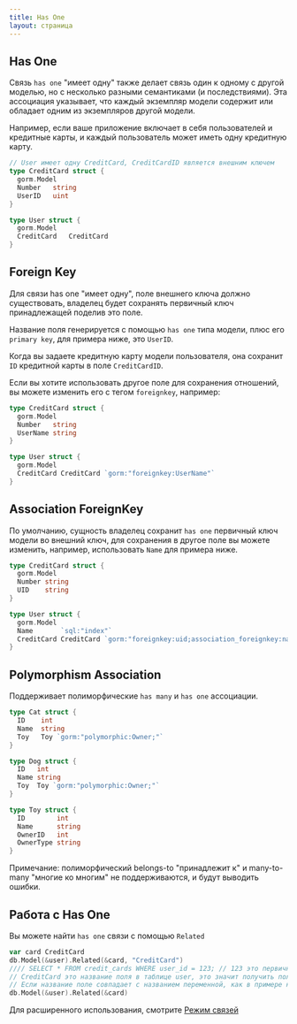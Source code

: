 ```yaml
---
title: Has One
layout: страница
---
```


## Has One

Связь `has one` "имеет одну" также делает связь один к одному с другой моделью, но с несколько разными семантиками (и последствиями). Эта ассоциация указывает, что каждый экземпляр модели содержит или обладает одним из экземпляров другой модели.

Например, если ваше приложение включает в себя пользователей и кредитные карты, и каждый пользователь может иметь одну кредитную карту.

```go
// User имеет одну CreditCard, CreditCardID является внешним ключем
type CreditCard struct {
  gorm.Model
  Number   string
  UserID   uint
}

type User struct {
  gorm.Model
  CreditCard   CreditCard
}
```

## Foreign Key

Для связи has one "имеет одну", поле внешнего ключа должно существовать, владелец будет сохранять первичный ключ принадлежащей поделив это поле.

Название поля генерируется с помощью `has one` типа модели, плюс его `primary key`, для примера ниже, это `UserID`.

Когда вы задаете кредитную карту модели пользователя, она сохранит `ID` кредитной карты в поле `CreditCardID`.

Если вы хотите использовать другое поле для сохранения отношений, вы можете изменить его с тегом `foreignkey`, например:

```go
type CreditCard struct {
  gorm.Model
  Number   string
  UserName string
}

type User struct {
  gorm.Model
  CreditCard CreditCard `gorm:"foreignkey:UserName"`
}
```

## Association ForeignKey

По умолчанию, сущность владелец сохранит `has one` первичный ключ модели во внешний ключ, для сохранения в другое поле вы можете изменить, например, использовать `Name` для примера ниже.

```go
type CreditCard struct {
  gorm.Model
  Number string
  UID    string
}

type User struct {
  gorm.Model
  Name       `sql:"index"`
  CreditCard CreditCard `gorm:"foreignkey:uid;association_foreignkey:name"`
}
```

## Polymorphism Association

Поддерживает полиморфические `has many` и `has one` ассоциации.

```go
type Cat struct {
  ID    int
  Name  string
  Toy   Toy `gorm:"polymorphic:Owner;"`
}

type Dog struct {
  ID   int
  Name string
  Toy  Toy `gorm:"polymorphic:Owner;"`
}

type Toy struct {
  ID        int
  Name      string
  OwnerID   int
  OwnerType string
}
```

Примечание: полиморфический belongs-to "принадлежит к" и many-to-many "многие ко многим" не поддерживаются, и будут выводить ошибки.

## Работа с Has One

Вы можете найти `has one` связи с помощью `Related`

```go
var card CreditCard
db.Model(&user).Related(&card, "CreditCard")
//// SELECT * FROM credit_cards WHERE user_id = 123; // 123 это первичный ключ пользователя
// CreditCard это название поля в таблице user, это значит получить пользовательские связи с CreditCard и записать в переменную card
// Если название поле совпадает с названием переменной, как в примере ниже, его можно опустить, например:
db.Model(&user).Related(&card)
```

Для расширенного использования, смотрите [Режим связей](associations.html#Association-Mode)